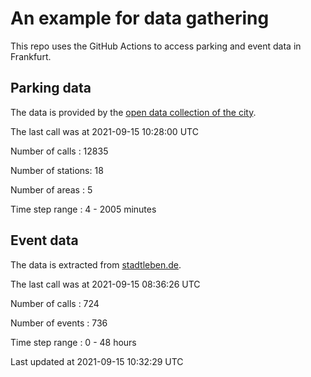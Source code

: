 # An example for data gathering

This repo uses the GitHub Actions to access parking and event data in Frankfurt.

## Parking data
The data is provided by the [open data collection of the city](https://www.offenedaten.frankfurt.de/).

The last call was at 2021-09-15 10:28:00 UTC

Number of calls   : 12835

Number of stations:    18

Number of areas   :     5

Time step range   :     4 -  2005 minutes


## Event data
The data is extracted from [stadtleben.de](https://stadtleben.de/frankfurt/).

The last call was at 2021-09-15 08:36:26 UTC

Number of calls   : 724

Number of events  : 736

Time step range   :   0 -  48 hours


Last updated at 2021-09-15 10:32:29 UTC
